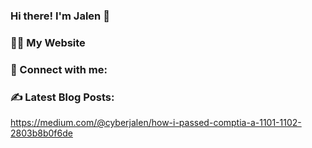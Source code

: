 ### Hi there! I'm Jalen 👋</h3>

### 👨‍💻 My Website </h3>

### 🔗 Connect with me:

### ✍️ Latest Blog Posts: </h3>
https://medium.com/@cyberjalen/how-i-passed-comptia-a-1101-1102-2803b8b0f6de
